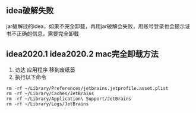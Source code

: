 ## idea破解失败
jar破解过的idea，如果不完全卸载，再用jar破解会失败，用账号登录也会提示证书不正确的信息，需要完全卸载

## idea2020.1 idea2020.2 mac完全卸载方法
1. 访达 应用程序 移到废纸篓
2. 执行以下命令
```
rm -rf ~/Library/Preferences/jetbrains.jetprofile.asset.plist
rm -rf ~/Library/Caches/JetBrains
rm -rf ~/Library/Application\ Support/JetBrains
rm -rf ~/Library/Logs/JetBrains
```